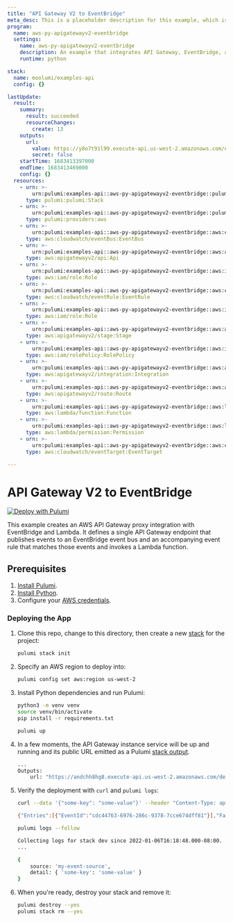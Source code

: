 ```yaml
---
title: "API Gateway V2 to EventBridge"
meta_desc: This is a placeholder description for this example, which is an interesting example of how to do something with Pulumi.
program:
  name: aws-py-apigatewayv2-eventbridge
  settings:
    name: aws-py-apigatewayv2-eventbridge
    description: An example that integrates API Gateway, EventBridge, and Lambda.
    runtime: python

stack:
  name: moolumi/examples-api
  config: {}

lastUpdate:
  result:
    summary:
      result: succeeded
      resourceChanges:
        create: 13
    outputs:
      url:
        value: https://y8o7t91l99.execute-api.us-west-2.amazonaws.com/examples-api
        secret: false
    startTime: 1683413397000
    endTime: 1683413469000
    config: {}
  resources:
    - urn: >-
        urn:pulumi:examples-api::aws-py-apigatewayv2-eventbridge::pulumi:pulumi:Stack::aws-py-apigatewayv2-eventbridge-examples-api
      type: pulumi:pulumi:Stack
    - urn: >-
        urn:pulumi:examples-api::aws-py-apigatewayv2-eventbridge::pulumi:providers:aws::default_5_40_0
      type: pulumi:providers:aws
    - urn: >-
        urn:pulumi:examples-api::aws-py-apigatewayv2-eventbridge::aws:cloudwatch/eventBus:EventBus::bus
      type: aws:cloudwatch/eventBus:EventBus
    - urn: >-
        urn:pulumi:examples-api::aws-py-apigatewayv2-eventbridge::aws:apigatewayv2/api:Api::example
      type: aws:apigatewayv2/api:Api
    - urn: >-
        urn:pulumi:examples-api::aws-py-apigatewayv2-eventbridge::aws:iam/role:Role::lambda-role
      type: aws:iam/role:Role
    - urn: >-
        urn:pulumi:examples-api::aws-py-apigatewayv2-eventbridge::aws:cloudwatch/eventRule:EventRule::rule
      type: aws:cloudwatch/eventRule:EventRule
    - urn: >-
        urn:pulumi:examples-api::aws-py-apigatewayv2-eventbridge::aws:iam/role:Role::api-gateway-role
      type: aws:iam/role:Role
    - urn: >-
        urn:pulumi:examples-api::aws-py-apigatewayv2-eventbridge::aws:apigatewayv2/stage:Stage::stage
      type: aws:apigatewayv2/stage:Stage
    - urn: >-
        urn:pulumi:examples-api::aws-py-apigatewayv2-eventbridge::aws:iam/rolePolicy:RolePolicy::lambda-role-policy
      type: aws:iam/rolePolicy:RolePolicy
    - urn: >-
        urn:pulumi:examples-api::aws-py-apigatewayv2-eventbridge::aws:apigatewayv2/integration:Integration::integration
      type: aws:apigatewayv2/integration:Integration
    - urn: >-
        urn:pulumi:examples-api::aws-py-apigatewayv2-eventbridge::aws:apigatewayv2/route:Route::route
      type: aws:apigatewayv2/route:Route
    - urn: >-
        urn:pulumi:examples-api::aws-py-apigatewayv2-eventbridge::aws:lambda/function:Function::lambda
      type: aws:lambda/function:Function
    - urn: >-
        urn:pulumi:examples-api::aws-py-apigatewayv2-eventbridge::aws:lambda/permission:Permission::lambda-permission
      type: aws:lambda/permission:Permission
    - urn: >-
        urn:pulumi:examples-api::aws-py-apigatewayv2-eventbridge::aws:cloudwatch/eventTarget:EventTarget::lambda-target
      type: aws:cloudwatch/eventTarget:EventTarget

---
```


# API Gateway V2 to EventBridge

[![Deploy with Pulumi](https://get.pulumi.com/new/button.svg)](https://app.pulumi.com/new?template=https://github.com/pulumi/examples/tree/master/aws-py-apigatewayv2-eventbridge)

This example creates an AWS API Gateway proxy integration with EventBridge and Lambda. It defines a single API Gateway endpoint that publishes events to an EventBridge event bus and an accompanying event rule that matches those events and invokes a Lambda function.

## Prerequisites

1. [Install Pulumi](https://www.pulumi.com/docs/get-started/install/).
1. [Install Python](https://www.pulumi.com/docs/intro/languages/python/).
1. Configure your [AWS credentials](https://www.pulumi.com/docs/intro/cloud-providers/aws/setup/).

### Deploying the App

1. Clone this repo, change to this directory, then create a new [stack](https://www.pulumi.com/docs/intro/concepts/stack/) for the project:

    ```bash
    pulumi stack init
    ```

1. Specify an AWS region to deploy into:

    ```bash
    pulumi config set aws:region us-west-2
    ```

1. Install Python dependencies and run Pulumi:

    ```bash
    python3 -m venv venv
    source venv/bin/activate
    pip install -r requirements.txt

    pulumi up
    ```

1. In a few moments, the API Gateway instance service will be up and running and its public URL emitted as a Pulumi [stack output](https://www.pulumi.com/docs/intro/concepts/stack/#outputs).

    ```bash
    ...
    Outputs:
        url: "https://andchh8hg8.execute-api.us-west-2.amazonaws.com/dev"
    ```

1. Verify the deployment with `curl` and `pulumi logs`:

    ```bash
    curl --data '{"some-key": "some-value"}' --header "Content-Type: application/json" "$(pulumi stack output url)/uploads"

    {"Entries":[{"EventId":"cdc44763-6976-286c-9378-7cce674dff81"}],"FailedEntryCount":0}
    ```

    ```bash
    pulumi logs --follow

    Collecting logs for stack dev since 2022-01-06T16:18:48.000-08:00.
    ...

    {
        source: 'my-event-source',
        detail: { 'some-key': 'some-value' }
    }
    ```

1. When you're ready, destroy your stack and remove it:

    ```bash
    pulumi destroy --yes
    pulumi stack rm --yes
    ```

